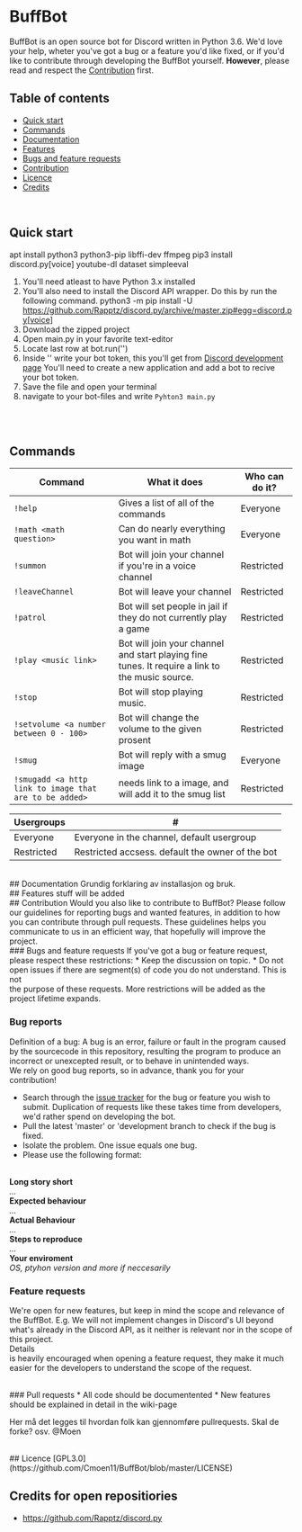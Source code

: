 # BuffBot

BuffBot is an open source bot for Discord written in Python 3.6. We'd love your help, wheter you've got a bug or a feature you'd  like fixed, or if you'd like to contribute through developing the BuffBot yourself. <b>However</b>, please read and respect the [Contribution](#contribution) first.

## Table of contents

* [Quick start](#quick-start)
* [Commands](#commands)
* [Documentation](#documentation)
* [Features](#features)
* [Bugs and feature requests](#bugs-and-feature-requests)
* [Contribution](#contribution)
* [Licence](#licence)
* [Credits](#credits)


<br>

## Quick start
apt install python3 python3-pip libffi-dev ffmpeg
pip3 install discord.py[voice] youtube-dl dataset simpleeval

1. You'll need atleast to have Python 3.x installed
2. You'll also need to install the Discord API wrapper. Do this by run the following command.
python3 -m pip install -U https://github.com/Rapptz/discord.py/archive/master.zip#egg=discord.py[voice]
3. Download the zipped project
4. Open main.py in your favorite text-editor
5. Locate last row at bot.run('')
6. Inside '' write your bot token, this you'll get from [Discord development page](https://discordapp.com/developers/applications/me/) You'll need to create a new application and add a bot to recive your bot token.
7. Save the file and open your terminal
8. navigate to your bot-files and write `Pyhton3 main.py`

<br><br>
## Commands
Command | What it does | Who can do it?
--- | --- | ---
`!help` | Gives a list of all of the commands | Everyone
`!math <math question>` | Can do nearly everything you want in math | Everyone
`!summon` | Bot will join your channel if you're in a voice channel | Restricted
`!leaveChannel` | Bot will leave your channel | Restricted
`!patrol` | Bot will set people in jail if they do not currently play a game | Restricted
`!play <music link> ` | Bot will join your channel and start playing fine tunes. It require a link to the music source. | Restricted
`!stop` | Bot will stop playing music. | Restricted
`!setvolume <a number between 0 - 100>`| Bot will change the volume to the given prosent | Restricted 
`!smug`| Bot will reply with a smug image | Everyone
`!smugadd <a http link to image that are to be added>` | needs link to a image, and will add it to the smug list | Restricted

Usergroups | # |
--- | ---
Everyone | Everyone in the channel, default usergroup
Restricted | Restricted accsess. default the owner of the bot


<br>
## Documentation
Grundig forklaring av installasjon og bruk.


<br>
## Features
stuff will be added

<br>
## Contribution
Would you also like to contribute to BuffBot? Please follow our guidelines for reporting bugs and wanted features, in addition to
how you can contribute through pull requests.
These guidelines helps you communicate to us in an efficient way, that hopefully will improve the project.
<br>
### Bugs and feature requests
If you've got a bug or feature request, please respect these restrictions:
* Keep the discussion on topic.
* Do not open issues if there are segment(s) of code you do not understand. This is <br> not </br> the purpose of these requests.
More restrictions will be added as the project lifetime expands.
<br>

### Bug reports
Definition of a bug: A bug is an error, failure or fault in the program caused by the sourcecode in this repository, resulting the program to produce an incorrect or unexcepted result, or to behave in unintended ways. 
<br> We rely on good bug reports, so in advance, thank you for your contribution!
* Search through the [issue tracker](https://github.com/Cmoen11/BuffBot/issues) for the bug or feature you wish to submit. Duplication of requests like these takes time from developers, we'd rather spend on developing the bot.
* Pull the latest 'master' or 'development branch to check if the bug is fixed.
* Isolate the problem. One issue equals one bug.
* Please use the following format: 
<br>
<b> Long story short </b>
<br>
<i> ... </i>
<br>
<b> Expected behaviour </b>
<br>
<i> ... </i>
<br>
<b> Actual Behaviour </b>
<br>
<i> ... </i>
<br>
<b> Steps to reproduce </b>
<br>
<i> ... </i>
<br>
<b> Your enviroment </b>
<br>
<i> OS, ptyhon version and more if neccesarily </i>

### Feature requests
We're open for new features, but keep in mind the scope and relevance of the BuffBot. E.g. We will not implement changes in Discord's UI beyond what's already in the Discord API, as it neither is relevant nor in the scope of this project.
<br>Details<br> is heavily encouraged when opening a feature request, they make it much easier for the developers to understand the scope of the request.

<br>
### Pull requests
* All code should be documentented
* New features should be explained in detail in the wiki-page
<br>

Her må det legges til hvordan folk kan gjennomføre pullrequests. Skal de forke? osv. @Moen


<br>
## Licence
[GPL3.0](https://github.com/Cmoen11/BuffBot/blob/master/LICENSE)

<br>

## Credits for open repositiories
- https://github.com/Rapptz/discord.py
